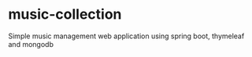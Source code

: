 # music-collection
Simple music management web application using spring boot, thymeleaf and mongodb
